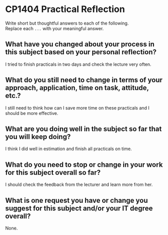 # CP1404 Practical Reflection

Write short but thoughtful answers to each of the following.  
Replace each `...` with your meaningful answer.

## What have you changed about your process in this subject based on your personal reflection?

I tried to finish practicals in two days and check the lecture very often.

## What do you still need to change in terms of your approach, application, time on task, attitude, etc.?

I still need to think how can I save more time on these practicals and I should be more effective.

## What are you doing well in the subject so far that you will keep doing?

I think I did well in estimation and finish all practicals on time.

## What do you need to stop or change in your work for this subject overall so far?

I should check the feedback from the lecturer and learn more from her.

## What is one request you have or change you suggest for this subject and/or your IT degree overall?

None.

